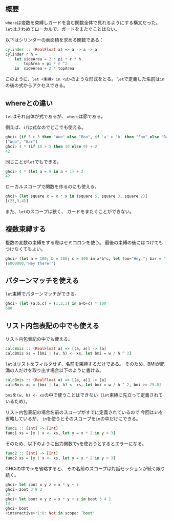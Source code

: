 ## 概要
`where`は変数を束縛しガードを含む関数全体で見れるようにする構文だった。
`let`はきわめてローカルで、ガードをまたぐことはない。

以下はシリンダーの表面積を求める関数である：
```haskell
cylinder :: (RealFloat a) => a -> a -> a
cylinder r h =
    let sideArea = 2 * pi * r * h
        topArea = pi * r ^2
    in  sideArea + 2 * topArea
```

このように、`let <束縛> in <式>`のような形式をとる。
`let`で定義した名前は`in`の後の式からアクセスできる。

## whereとの違い
`let`はそれ自体が式であるが、
`where`は節である。

例えば、`if`は式なのでどこでも使える。
```haskell
ghci> [if 5 > 3 then "Woo" else "Boo", if 'a' > 'b' then "Foo" else "Bar"]
["Woo", "Bar"]
ghci> 4 * (if 10 > 5 then 10 else 0) + 2
42
```
同じことが`let`でもできる。
```haskell
ghci> 4 * (let a = 9 in a + 1) + 2
42
```
ローカルスコープで関数を作るのにも使える。
```haskell
ghci> [let square x = x * x in (square 5, square 3, square 2)]
[(25,9,4)]
```

また、`let`のスコープは狭く、
ガードをまたぐことができない。

## 複数束縛する
複数の変数の束縛をする際はセミコロンを使う。
最後の束縛の後にはつけてもつけなくてもよい。
```haskell
ghci> (let a = 100; b = 200; c = 300 in a*b*c, let foo="Hey "; bar = "there!" in foo ++ bar)
(6000000,"Hey there!")
```

## パターンマッチを使える
`let`束縛でパターンマッチができる。
```haskell
ghci> (let (a,b,c) = (1,2,3) in a+b+c) * 100
600
```

## リスト内包表記の中でも使える
リスト内包表記の中でも使える。
```haskell
calcBmis :: (RealFloat a) => [(a, a)] -> [a]
calcBmis xs = [bmi | (w, h) <- xs, let bmi = w / h ^ 2]
```

`let`はリストをフィルタせず、名前を束縛するだけである。
そのため、BMIが肥満の人だけを取り出す場合以下のように書ける。
```haskell
calcBmis :: (RealFloat a) => [(a, a)] -> [a]
calcBmis xs = [bmi | (w, h) <- xs, let bmi = w / h ^ 2, bmi >= 25.0]
```
`bmi`を`(w, h) <- xs`の中で使うことはできない（`let`束縛に先立って定義されているため）。

リスト内包表記の場合名前のスコープがすでに定義されているので
今回は`in`を省略しているが、
`in`を使うとそのスコープを`in`の中だけにできる。
```haskell
func1 :: [Int] -> [Int]
func1 xs = [x | x <- xs, let y = x * 2 in y > 3]
```
そのため、以下のように出力関数で`y`を使おうとするとエラーになる。
```haskell
func2 :: [Int] -> [Int]
func2 xs = [y | x <- xs, let y = x * 2 in y > 3]
```

GHCiの中で`in`を省略すると、
その名前のスコープは対話セッションが続く限り続く。
```haskell
ghci> let zoot x y z = x * y + z
ghci> zoot 3 9 2
29
ghci> let boot x y z = x * y + z in boot 3 4 2
14
ghci> boot
<interactive>:1:0: Not in scope: `boot'
```
